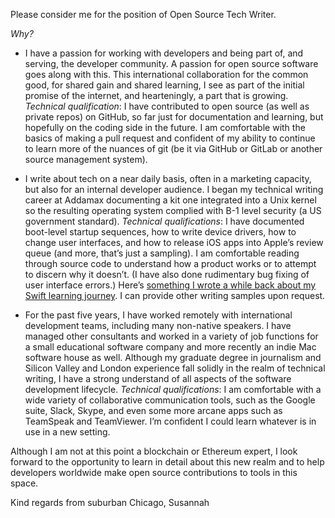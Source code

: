 Please consider me for the position of Open Source Tech Writer.

*Why?*

- I have a passion for working with developers and being part of, and serving, the developer community. A passion for open source software goes along with this. This international collaboration for the common good, for shared gain and shared learning, I see as part of the initial promise of the internet, and hearteningly, a part that is growing. *Technical qualification*: I have contributed to open source (as well as private repos) on GitHub, so far just for documentation and learning, but hopefully on the coding side in the future. I am comfortable with the basics of making a pull request and confident of my ability to continue to learn more of the nuances of git (be it via GitHub or GitLab or another source management system).

- I write about tech on a near daily basis, often in a marketing capacity, but also for an internal developer audience. I began my technical writing career at Addamax documenting a kit one integrated into a Unix kernel so the resulting operating system complied with B-1 level security (a US government standard). *Technical qualifications*: I have documented boot-level startup sequences, how to write device drivers, how to change user interfaces, and how to release iOS apps into Apple’s review queue (and more, that’s just a sampling). I am comfortable reading through source code to understand how a product works or to attempt to discern why it doesn’t. (I have also done rudimentary bug fixing of user interface errors.) Here’s [something I wrote a while back about my Swift learning journey](https://medium.com/@SuzGupta/how-to-ask-for-help-coding-2d7a9a1031c1 "How to Ask for Help (Coding)"). I can provide other writing samples upon request. 

- For the past five years, I have worked remotely with international development teams, including many non-native speakers. I have managed other consultants and worked in a variety of job functions for a small educational software company and more recently an indie Mac software house as well. Although my graduate degree in journalism and Silicon Valley and London experience fall solidly in the realm of technical writing, I have a strong understand of all aspects of the software development lifecycle. *Technical qualifications*: I am comfortable with a wide variety of collaborative communication tools, such as the Google suite, Slack, Skype, and even some more arcane apps such as TeamSpeak and TeamViewer. I’m confident I could learn whatever is in use in a new setting.

Although I am not at this point a blockchain or Ethereum expert, I look forward to the opportunity to learn in detail about this new realm and to help developers worldwide make open source contributions to tools in this space.

Kind regards from suburban Chicago,
Susannah
